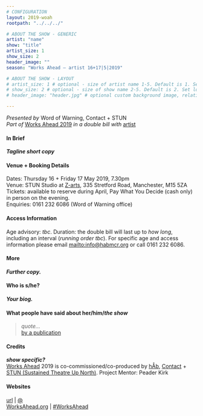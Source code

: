```yaml
---
# CONFIGURATION
layout: 2019-woah
rootpath: "../../../"

# ABOUT THE SHOW - GENERIC
artist: "name"
show: "title"
artist_size: 1
show_size: 2
header_image: ""
season: "Works Ahead — artist 16+17|5|2019"

# ABOUT THE SHOW - LAYOUT
# artist_size: 1 # optional - size of artist name 1-5. Default is 1. Set longer names to lower values
# show_size: 2 # optional - size of show name 2-5. Default is 2. Set longer names to lower values
# header_image: "header.jpg" # optional custom background image, relative to current page

---
```

*Presented by* Word of Warning, Contact + STUN<br>*Part of* [Works Ahead 2019](/current/2019-worksahead) *in a double bill with* [artist](/current/2019-worksahead/)               
#### In Brief        
***Tagline short copy***          
        
#### Venue + Booking Details        
Dates: Thursday 16 + Friday 17 May 2019, 7.30pm         
Venue: STUN Studio at <a href="http://www.z-arts.org/about-us/getting-here" target="_blank">Z-arts</a>, 335 Stretford Road, Manchester, M15 5ZA         
Tickets: available to reserve during April, Pay What You Decide (cash only) in person on the evening.            
Enquiries: 0161 232 6086 (Word of Warning office)           
        
#### Access Information        
Age advisory: *tbc*. Duration: the double bill will last up to *how long*, including an interval (*running order tbc*). For specific age and access information please email <mailto:info@habmcr.org> or call 0161 232 6086.           
           
#### More              
***Further copy.***
          
#### Who is s/he?             
***Your biog.***        
        
#### What people have said about her/him/*the show*        
>*quote…*<br><a href="http://" target="_blank">by a publication</a>           
          
#### Credits         
***show specific?***<br>[Works Ahead](/hab/worksahead) 2019 is co-commissioned/co-produced by [hÅb](/hab), <a href="http://contactmcr.com" target="_blank">Contact</a> + <a href="http://stunlive.com" target="_blank">STUN (Sustained Theatre Up North)</a>. Project Mentor: Peader Kirk        
        
#### Websites         
<a href="http://" target="_blank">url</a> | <a href="http://twitter.com/" target="_blank">@</a><br><a href="http://worksahead.org" target="_blank">WorksAhead.org</a> | <a href="http://twitter.com/hashtag/WorksAhead" target="_blank">#WorksAhead</a>
